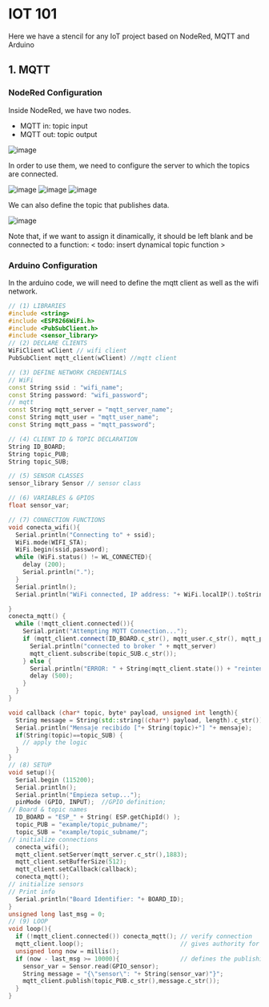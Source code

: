 # IOT 101
Here we have a stencil for any IoT project based on NodeRed, MQTT and Arduino
## 1. MQTT
### NodeRed Configuration
Inside NodeRed, we have two nodes. 
- MQTT in: topic input
- MQTT out: topic output
  
![image](https://github.com/albacorreal/infind/assets/99867718/70674290-437b-4165-88da-ecffb2674643)

In order to use them, we need to configure the server to which the topics are connected.

![image](https://github.com/albacorreal/infind/assets/99867718/34e97075-e2d9-460e-b6cb-5fef3aaf482e)
![image](https://github.com/albacorreal/infind/assets/99867718/04ac031d-069c-4acd-b4e0-4293ee3280d4)
![image](https://github.com/albacorreal/infind/assets/99867718/4dac1401-337d-41c6-97d9-af3d572d8fb0)

We can also define the topic that publishes data. 

![image](https://github.com/albacorreal/infind/assets/99867718/98e42d07-6200-4367-9c8d-6d03f84b1578)

Note that, if we want to assign it dinamically, it should be left blank and be connected to a function: 
< todo: insert dynamical topic function > 
### Arduino Configuration
In the arduino code, we will need to define the mqtt client as well as the wifi network. 
~~~c++
// (1) LIBRARIES
#include <string>
#include <ESP8266WiFi.h>
#include <PubSubClient.h>
#include <sensor_library>
// (2) DECLARE CLIENTS
WiFiClient wClient // wifi client
PubSubClient mqtt_client(wClient) //mqtt client

// (3) DEFINE NETWORK CREDENTIALS
// WiFi
const String ssid : "wifi_name";
const String password: "wifi_password";
// mqtt
const String mqtt_server = "mqtt_server_name";
const String mqtt_user = "mqtt_user_name";
const String mqtt_pass = "mqtt_password";

// (4) CLIENT ID & TOPIC DECLARATION 
String ID_BOARD;
String topic_PUB;
String topic_SUB;

// (5) SENSOR CLASSES
sensor_library Sensor // sensor class

// (6) VARIABLES & GPIOS
float sensor_var;

// (7) CONNECTION FUNCTIONS
void conecta_wifi(){
  Serial.println("Connecting to" + ssid);
  WiFi.mode(WIFI_STA);
  WiFi.begin(ssid,password);
  while (WiFi.status() != WL_CONNECTED){
    delay (200);
    Serial.println("."); 
  }
  Serial.println();
  Serial.println("WiFi connected, IP address: "+ WiFi.localIP().toString());

}
conecta_mqtt() {
  while (!mqtt_client.connected()){
    Serial.print("Attempting MQTT Connection...");
    if (mqtt_client.connect(ID_BOARD.c_str(), mqtt_user.c_str(), mqtt_pass.c_str())){
      Serial.println("connected to broker " + mqtt_server)
      mqtt_client.subscribe(topic_SUB.c_str());
    } else {
      Serial.println("ERROR: " + String(mqtt_client.state()) + "reintento en 5s...");
      delay (500);
    }
  }
}

void callback (char* topic, byte* payload, unsigned int length){
  String message = String(std::string((char*) payload, length).c_str()); //create the message recieved string
  Serial.println("Mensaje recibido ["+ String(topic)+"] "+ mensaje);
  if(String(topic)==topic_SUB) {                                         // check the topic analysed
    // apply the logic 
  }
}
// (8) SETUP
void setup(){
  Serial.begin (115200);
  Serial.println();
  Serial.println("Empieza setup...");
  pinMode (GPIO, INPUT);  //GPIO definition;
// Board & topic names
  ID_BOARD = "ESP_" + String( ESP.getChipId() );
  topic_PUB = "example/topic_pubname/";
  topic_SUB = "example/topic_subname/";
// initialize connections
  conecta_wifi();
  mqtt_client.setServer(mqtt_server.c_str(),1883);
  mqtt_client.setBufferSize(512);
  mqtt_client.setCallback(callback);
  conecta_mqtt();
// initialize sensors
// Print info
  Serial.println("Board Identifier: "+ BOARD_ID);
}
unsigned long last_msg = 0; 
// (9) LOOP
void loop(){
  if (!mqtt_client.connected()) conecta_mqtt(); // verify connection
  mqtt_client.loop();                           // gives authority for callback.
  unsigned long now = millis();
  if (now - last_msg >= 10000){                 // defines the publishing rate
    sensor_var = Sensor.read(GPIO_sensor);
    String message = "{\"sensor\": "+ String(sensor_var)"}";
    mqtt_client.publish(topic_PUB.c_str(),message.c_str());
  }
}
~~~
